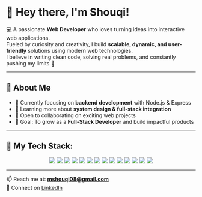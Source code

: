 # 👋 Hey there, I'm Shouqi!  

💻 A passionate **Web Developer** who loves turning ideas into interactive web applications.  
Fueled by curiosity and creativity, I build **scalable, dynamic, and user-friendly** solutions using modern web technologies.  
I believe in writing clean code, solving real problems, and constantly pushing my limits 🚀  

---

## 🌟 About Me
- 🔭 Currently focusing on **backend development** with Node.js & Express  
- 🌱 Learning more about **system design & full-stack integration**  
- 🤝 Open to collaborating on exciting web projects  
- 🎯 Goal: To grow as a **Full-Stack Developer** and build impactful products  

---

## 🚀 My Tech Stack:

<p align="center">
  <img src="https://img.shields.io/badge/Node.js-339933?style=for-the-badge&logo=node.js&logoColor=white" />
  <img src="https://img.shields.io/badge/Express.js-000000?style=for-the-badge&logo=express&logoColor=white" />
  <img src="https://img.shields.io/badge/JavaScript-F7DF1E?style=for-the-badge&logo=javascript&logoColor=black" />
  <img src="https://img.shields.io/badge/React-61DAFB?style=for-the-badge&logo=react&logoColor=black" />
  <img src="https://img.shields.io/badge/PHP-777BB4?style=for-the-badge&logo=php&logoColor=white" />
  <img src="https://img.shields.io/badge/Laravel-FF2D20?style=for-the-badge&logo=laravel&logoColor=white" />
  <img src="https://img.shields.io/badge/HTML5-E34F26?style=for-the-badge&logo=html5&logoColor=white" />
  <img src="https://img.shields.io/badge/CSS3-1572B6?style=for-the-badge&logo=css3&logoColor=white" />
  <img src="https://img.shields.io/badge/Bootstrap-7952B3?style=for-the-badge&logo=bootstrap&logoColor=white" />
  <img src="https://img.shields.io/badge/Tailwind_CSS-38B2AC?style=for-the-badge&logo=tailwind-css&logoColor=white" />
  <img src="https://img.shields.io/badge/Flowbite-0E7490?style=for-the-badge&logo=flowbite&logoColor=white" />
  <img src="https://img.shields.io/badge/Figma-F24E1E?style=for-the-badge&logo=figma&logoColor=white" />
  <img src="https://img.shields.io/badge/MySQL-4479A1?style=for-the-badge&logo=mysql&logoColor=white" />
  <img src="https://img.shields.io/badge/PostgreSQL-316192?style=for-the-badge&logo=postgresql&logoColor=white" />
</p>


---

📫 Reach me at: **mshouqi08@gmail.com**  
🔗 Connect on [LinkedIn](https://www.linkedin.com/in/muhammad-shouqi-b1b958338/) 
